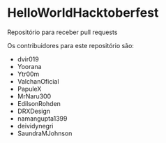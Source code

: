 # HelloWorldHacktoberfest 



Repositório para receber pull requests

Os contribuidores para este repositório são:
- dvir019
- Yoorana
- Ytr00m
- ValchanOficial
- PapuleX
- MrNaru300
- EdilsonRohden
- DRXDesign
- namangupta1399
- deividynegri
- SaundraMJohnson
